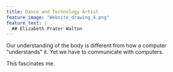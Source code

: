 ```yaml
---
title: Dance and Technology Artist
feature_image: "Website_drawing_4.png"
feature_text: |
  ## Elizabeth Prater Walton
---
```

Our understanding of the body is different from how a computer “understands” it. Yet we have to communicate with computers. 

This fascinates me. 
